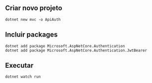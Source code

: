## Criar novo projeto
```
dotnet new mvc -o ApiAuth
```

## Incluir packages
```
dotnet add package Microsoft.AspNetCore.Authentication
dotnet add package Microsoft.AspNetCore.Authentication.JwtBearer
```

## Executar
```
dotnet watch run
```